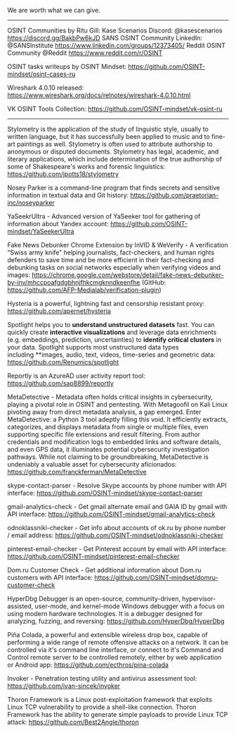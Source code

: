 We are worth what we can give.

----

OSINT Communities by Ritu Gill:
Kase Scenarios Discord: @kasescenarios  
https://discord.gg/BakbPw6kJD
SANS OSINT Community LinkedIn: @SANSInstitute https://www.linkedin.com/groups/12373405/
Reddit OSINT Community @Reddit https://www.reddit.com/r/OSINT

OSINT tasks writeups by OSINT Mindset: https://github.com/OSINT-mindset/osint-cases-ru

Wireshark 4.0.10 released: https://www.wireshark.org/docs/relnotes/wireshark-4.0.10.html

VK OSINT Tools Collection: https://github.com/OSINT-mindset/vk-osint-ru

----

Stylometry is the application of the study of linguistic style, usually to written language, but it has successfully been applied to music and to fine-art paintings as well. Stylometry is often used to attribute authorship to anonymous or disputed documents. Stylometry has legal, academic, and literary applications, which include determination of the true authorship of some of Shakespeare's works and forensic linguistics: https://github.com/jpotts18/stylometry

Nosey Parker is a command-line program that finds secrets and sensitive information in textual data and Git history: https://github.com/praetorian-inc/noseyparker

YaSeekrUltra - Advanced version of YaSeeker tool for gathering of information about Yandex account: https://github.com/OSINT-mindset/YaSeekerUltra

Fake News Debunker Chrome Extension by InVID & WeVerify - A verification “Swiss army knife” helping journalists, fact-checkers, and human rights defenders to save time and be more efficient in their fact-checking and debunking tasks on social networks especially when verifying videos and images: https://chrome.google.com/webstore/detail/fake-news-debunker-by-inv/mhccpoafgdgbhnjfhkcmgknndkeenfhe (GitHub: https://github.com/AFP-Medialab/verification-plugin)

Hysteria is a powerful, lightning fast and censorship resistant proxy: https://github.com/apernet/hysteria

Spotlight helps you to **understand unstructured datasets** fast. You can quickly create **interactive visualizations** and leverage data enrichments (e.g. embeddings, prediction, uncertainties) to **identify critical clusters** in your data. Spotlight supports most unstructured data types including **images, audio, text, videos, time-series and geometric data: https://github.com/Renumics/spotlight

Reportly is an AzureAD user activity report tool: https://github.com/sap8899/reportly

MetaDetective - Metadata often holds critical insights in cybersecurity, playing a pivotal role in OSINT and pentesting. With Metagoofil on Kali Linux pivoting away from direct metadata analysis, a gap emerged. Enter MetaDetective: a Python 3 tool adeptly filling this void. It efficiently extracts, categorizes, and displays metadata from single or multiple files, even supporting specific file extensions and result filtering. From author credentials and modification logs to embedded links and software details, and even GPS data, it illuminates potential cybersecurity investigation pathways. While not claiming to be groundbreaking, MetaDetective is undeniably a valuable asset for cybersecurity aficionados: https://github.com/franckferman/MetaDetective

skype-contact-parser - Resolve Skype accounts by phone number with API interface: https://github.com/OSINT-mindset/skype-contact-parser

gmail-analytics-check - Get gmail alternate email and GAIA ID by gmail with API interface: https://github.com/OSINT-mindset/gmail-analytics-check

odnoklassniki-checker - Get info about accounts of ok.ru by phone number / email address: https://github.com/OSINT-mindset/odnoklassniki-checker

pinterest-email-checker - Get Pinterest account by email with API interface: https://github.com/OSINT-mindset/pinterest-email-checker

Dom.ru Customer Check - Get additional information about Dom.ru customers with API interface: https://github.com/OSINT-mindset/domru-customer-check

HyperDbg Debugger is an open-source, community-driven, hypervisor-assisted, user-mode, and kernel-mode Windows debugger with a focus on using modern hardware technologies. It is a debugger designed for analyzing, fuzzing, and reversing: https://github.com/HyperDbg/HyperDbg

Piña Colada, a powerful and extensible wireless drop box, capable of performing a wide range of remote offensive attacks on a network. It can be controlled via it's command line interface, or connect to it's Command and Control remote server to be controlled remotely, either by web application or Android app: https://github.com/ecthros/pina-colada

Invoker - Penetration testing utility and antivirus assessment tool: https://github.com/ivan-sincek/invoker

Thoron Framework is a Linux post-exploitation framework that exploits Linux TCP vulnerability to provide a shell-like connection. Thoron Framework has the ability to generate simple payloads to provide Linux TCP attack: https://github.com/Best2Angle/thoron










